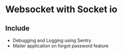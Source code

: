 # Websocket with Socket io
## Include
* Debugging and Logging using Sentry
* Mailer application on forgot password feature
  
